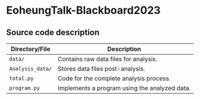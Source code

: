 # EoheungTalk-Blackboard2023

## Source code description
| Directory/File    | Description                                                  |
|-------------------|--------------------------------------------------------------|
| `data/`           | Contains raw data files for analysis.                        |
| `Analysis_data/`  | Stores data files post-analysis.                             |
| `total.py`        | Code for the complete analysis process.                      |
| `program.py`      | Implements a program using the analyzed data.                |
